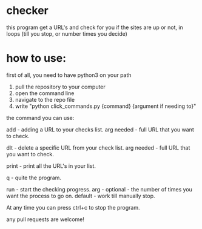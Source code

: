 # checker
this program get a URL's and check for you if the sites are up or not, in loops (till you stop, or number times you decide)

# how to use:
first of all, you need to have python3 on your path
1. pull the repository to your computer
2. open the command line
3. navigate to the repo file
4. write "python click_commands.py {command} {argument if needing to}"

the command you can use:

add - adding a URL to your checks list. arg needed - full URL that you want to check.

dlt - delete a specific URL from your check list. arg needed - full URL that you want to check.

print - print all the URL's in your list.

q - quite the program.

run - start the checking progress. arg - optional - the number of times you want the process to go on. default - work till manually stop.

At any time you can press ctrl+c to stop the program.

any pull requests are welcome!
